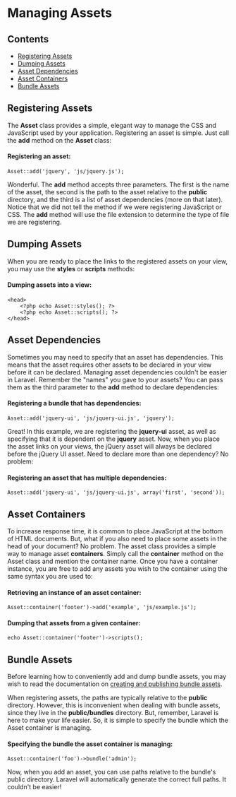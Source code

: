 # Managing Assets

## Contents

- [Registering Assets](#registering-assets)
- [Dumping Assets](#dumping-assets)
- [Asset Dependencies](#asset-dependencies)
- [Asset Containers](#asset-containers)
- [Bundle Assets](#bundle-assets)

<a name="registering-assets"></a>
## Registering Assets

The **Asset** class provides a simple, elegant way to manage the CSS and JavaScript used by your application. Registering an asset is simple. Just call the **add** method on the **Asset** class:

#### Registering an asset:

	Asset::add('jquery', 'js/jquery.js');

Wonderful. The **add** method accepts three parameters. The first is the name of the asset, the second is the path to the asset relative to the **public** directory, and the third is a list of asset dependencies (more on that later). Notice that we did not tell the method if we were registering JavaScript or CSS. The **add** method will use the file extension to determine the type of file we are registering.

<a name="dumping-assets"></a>
## Dumping Assets

When you are ready to place the links to the registered assets on your view, you may use the **styles** or **scripts** methods:

#### Dumping assets into a view:

	<head>
		<?php echo Asset::styles(); ?>
		<?php echo Asset::scripts(); ?>
	</head>

<a name="asset-dependencies"></a>
## Asset Dependencies

Sometimes you may need to specify that an asset has dependencies. This means that the asset requires other assets to be declared in your view before it can be declared. Managing asset dependencies couldn't be easier in Laravel. Remember the "names" you gave to your assets? You can pass them as the third parameter to the **add** method to declare dependencies:

#### Registering a bundle that has dependencies:

	Asset::add('jquery-ui', 'js/jquery-ui.js', 'jquery');

Great! In this example, we are registering the **jquery-ui** asset, as well as specifying that it is dependent on the **jquery** asset. Now, when you place the asset links on your views, the jQuery asset will always be declared before the jQuery UI asset. Need to declare more than one dependency? No problem:

#### Registering an asset that has multiple dependencies:

	Asset::add('jquery-ui', 'js/jquery-ui.js', array('first', 'second'));

<a name="asset-containers"></a>
## Asset Containers

To increase response time, it is common to place JavaScript at the bottom of HTML documents. But, what if you also need to place some assets in the head of your document? No problem. The asset class provides a simple way to manage asset **containers**. Simply call the **container** method on the Asset class and mention the container name. Once you have a container instance, you are free to add any assets you wish to the container using the same syntax you are used to:

#### Retrieving an instance of an asset container:

	Asset::container('footer')->add('example', 'js/example.js');

#### Dumping that assets from a given container:

	echo Asset::container('footer')->scripts();

<a name="bundle-assets"></a>
## Bundle Assets

Before learning how to conveniently add and dump bundle assets, you may wish to read the documentation on [creating and publishing bundle assets](/docs/bundles#bundle-assets).

When registering assets, the paths are typically relative to the **public** directory. However, this is inconvenient when dealing with bundle assets, since they live in the **public/bundles** directory. But, remember, Laravel is here to make your life easier. So, it is simple to specify the bundle which the Asset container is managing.

#### Specifying the bundle the asset container is managing:

	Asset::container('foo')->bundle('admin');

Now, when you add an asset, you can use paths relative to the bundle's public directory. Laravel will automatically generate the correct full paths. It couldn't be easier!